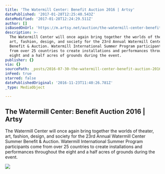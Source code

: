 ```yaml
---
title: 'The Watermill Center: Benefit Auction 2016 | Artsy'
datePublished: '2017-01-28T12:25:40.543Z'
dateModified: '2017-01-28T12:24:29.511Z'
author: []
isBasedOnUrl: 'https://m.artsy.net/auction/the-watermill-center-benefit-auction-2016'
description: >-
  The Watermill Center will once again bring together the worlds of theater,
  art, fashion, design, and society for the 23rd Annual Watermill Center Summer
  Benefit & Auction. Watermill International Summer Program participants come
  from over 25 countries to create installations and performances throughout the
  eight and a half acres of grounds during the event.
publisher: {}
via: {}
sourcePath: _posts/2016-07-30-the-watermill-center-benefit-auction-2016-or-artsy.md
inFeed: true
starred: false
datePublishedOriginal: '2016-11-23T11:40:26.781Z'
_type: MediaObject

---
```

<article style=""><h1>The Watermill Center: Benefit Auction 2016 | Artsy</h1><p>The Watermill Center will once again bring together the worlds of theater, art, fashion, design, and society for the 23rd Annual Watermill Center Summer Benefit &amp; Auction. Watermill International Summer Program participants come from over 25 countries to create installations and performances throughout the eight and a half acres of grounds during the event.</p><img src="https://d32dm0rphc51dk.cloudfront.net/ifh4y6yBAGnF69Sb1A-sYw/medium.jpg" /></article>